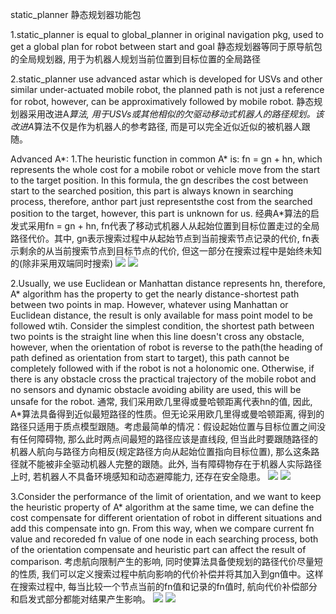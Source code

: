 static_planner
静态规划器功能包

1.static_planner is equal to global_planner in original navigation pkg, used to get a global plan for robot between start and goal
  静态规划器等同于原导航包的全局规划器, 用于为机器人规划当前位置到目标位置的全局路径

2.static_planner use advanced astar which is developed for USVs and other similar under-actuated mobile robot, the planned path is not just a reference for robot, however, can be approximatively followed by mobile robot.
  静态规划器采用改进A*算法, 用于USVs或其他相似的欠驱动移动式机器人的路径规划。该改进A*算法不仅是作为机器人的参考路径, 而是可以完全近似近似的被机器人跟随。
  
Advanced A*:
1.The heuristic function in common A* is: fn = gn + hn, which represents the whole cost for a mobile robot or vehicle move from the start to the target position. In this formula, the gn describes the cost between start to the searched position, this part is always known in searching process, therefore, anthor part just representsthe cost from the searched position to the target, however, this part is unknown for us. 
  经典A*算法的启发式采用fn = gn + hn, fn代表了移动式机器人从起始位置到目标位置走过的全局路径代价。其中, gn表示搜索过程中从起始节点到当前搜索节点记录的代价, fn表示剩余的从当前搜索节点到目标节点的代价, 但这一部分在搜索过程中是始终未知的(除非采用双端同时搜索)
![](https://github.com/wangzhao9562/usv_navigation/blob/master/static_planner/PICTURE/formular.png)
![](https://github.com/wangzhao9562/usv_navigation/blob/master/static_planner/PICTURE/common.png)

2.Usually, we use Euclidean or Manhattan distance represents hn, therefore, A* algorithm has the property to get the nearly distance-shortest path between two points in map. However, whatever using Manhattan or Euclidean distance, the result is only available for mass point model to be followed wtih. Consider the simplest condition, the shortest path between two points is the straight line when this line doesn't cross any obstacle, however, when the orientation of robot is reverse to the path(the heading of path defined as orientation from start to target), this path cannot be completely followed with if the robot is not a holonomic one. Otherwise, if there is any obstacle cross the practical trajectory of the mobile robot and no sensors and dynamic obstacle avoiding ability are used, this will be unsafe for the robot. 
  通常, 我们采用欧几里得或曼哈顿距离代表hn的值, 因此, A*算法具备得到近似最短路径的性质。但无论采用欧几里得或曼哈顿距离, 得到的路径只适用于质点模型跟随。考虑最简单的情况：假设起始位置与目标位置之间没有任何障碍物, 那么此时两点间最短的路径应该是直线段, 但当此时要跟随路径的机器人航向与路径方向相反(规定路径方向从起始位置指向目标位置), 那么这条路径就不能被非全驱动机器人完整的跟随。此外, 当有障碍物存在于机器人实际路径上时, 若机器人不具备环境感知和动态避障能力, 还存在安全隐患。
![](https://github.com/wangzhao9562/usv_navigation/blob/master/static_planner/PICTURE/prob1.png)
![](https://github.com/wangzhao9562/usv_navigation/blob/master/static_planner/PICTURE/prob2.png)

3.Consider the performance of the limit of orientation, and we want to keep the heuristic property of A* algorithm at the same time, we can define the cost compensate for different orientation of robot in different situations and add this compensate into gn. From this way, when we compare current fn value and recoreded fn value of one node in each searching process, both of the orientation compensate and heuristic part can affect the result of comparison.
  考虑航向限制产生的影响, 同时使算法具备使规划的路径代价尽量短的性质, 我们可以定义搜索过程中航向影响的代价补偿并将其加入到gn值中。这样在搜索过程中, 每当比较一个节点当前的fn值和记录的fn值时, 航向代价补偿部分和启发式部分都能对结果产生影响。
![](https://github.com/wangzhao9562/usv_navigation/blob/master/static_planner/PICTURE/pic1.png)
![](https://github.com/wangzhao9562/usv_navigation/blob/master/static_planner/PICTURE/pic2.png) 